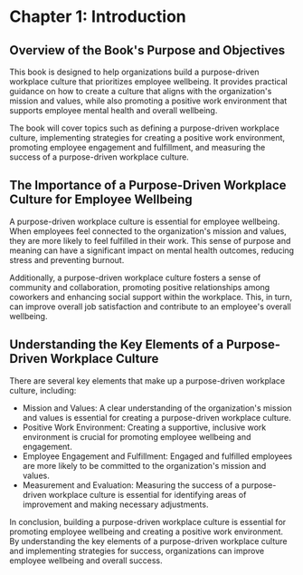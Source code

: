 Chapter 1: Introduction
=======================

Overview of the Book's Purpose and Objectives
---------------------------------------------

This book is designed to help organizations build a purpose-driven workplace culture that prioritizes employee wellbeing. It provides practical guidance on how to create a culture that aligns with the organization's mission and values, while also promoting a positive work environment that supports employee mental health and overall wellbeing.

The book will cover topics such as defining a purpose-driven workplace culture, implementing strategies for creating a positive work environment, promoting employee engagement and fulfillment, and measuring the success of a purpose-driven workplace culture.

The Importance of a Purpose-Driven Workplace Culture for Employee Wellbeing
---------------------------------------------------------------------------

A purpose-driven workplace culture is essential for employee wellbeing. When employees feel connected to the organization's mission and values, they are more likely to feel fulfilled in their work. This sense of purpose and meaning can have a significant impact on mental health outcomes, reducing stress and preventing burnout.

Additionally, a purpose-driven workplace culture fosters a sense of community and collaboration, promoting positive relationships among coworkers and enhancing social support within the workplace. This, in turn, can improve overall job satisfaction and contribute to an employee's overall wellbeing.

Understanding the Key Elements of a Purpose-Driven Workplace Culture
--------------------------------------------------------------------

There are several key elements that make up a purpose-driven workplace culture, including:

* Mission and Values: A clear understanding of the organization's mission and values is essential for creating a purpose-driven workplace culture.
* Positive Work Environment: Creating a supportive, inclusive work environment is crucial for promoting employee wellbeing and engagement.
* Employee Engagement and Fulfillment: Engaged and fulfilled employees are more likely to be committed to the organization's mission and values.
* Measurement and Evaluation: Measuring the success of a purpose-driven workplace culture is essential for identifying areas of improvement and making necessary adjustments.

In conclusion, building a purpose-driven workplace culture is essential for promoting employee wellbeing and creating a positive work environment. By understanding the key elements of a purpose-driven workplace culture and implementing strategies for success, organizations can improve employee wellbeing and overall success.
